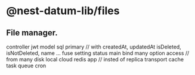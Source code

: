 # @nest-datum-lib/files
## File manager.

controller
jwt
model
	sql
		primary  // with createdAt, updatedAt isDeleted, isNotDeleted, name ...
			fuse
				setting
				status
				main
				bind
				many
					option
					access // from many
	disk
		local
		cloud
	redis
		app // insted of replica
			transport
		cache
	task
		queue
		cron
